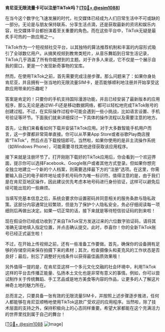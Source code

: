 **肯尼亚无限流量卡可以注册TikTok吗？[[TG💪+ @esim1088](https://t.me/s/esim1088)]**

在当今这个数字化飞速发展的时代，社交媒体已经成为人们日常生活中不可或缺的一部分。无论是与朋友保持联系、分享生活点滴，还是获取最新的资讯和娱乐内容，社交媒体平台都扮演着至关重要的角色。而在这些平台中，TikTok无疑是最炙手可热的一款应用之一。

TikTok作为一个短视频社交平台，以其独特的算法推荐机制和丰富的内容形式吸引了全球数亿用户。从搞笑视频到教育类短片，从音乐舞蹈到日常生活记录，TikTok几乎涵盖了所有你能想到的主题。对于许多人来说，它不仅是一个展示自我的窗口，更是一个发现新奇事物的宝库。

然而，在使用TikTok之前，首先需要完成注册步骤。那么问题来了：如果你身处肯尼亚，并且拥有一张当地的无限流量SIM卡，是否能够顺利地注册并开始享受这款应用带来的乐趣呢？

答案是肯定的！只要你的手机支持国际漫游功能，并且已经安装了最新版本的应用程序，那么无论是通过Wi-Fi还是移动数据网络，都可以轻松地完成TikTok账号的创建过程。不过，在实际操作过程中可能会遇到一些小挑战，比如语言设置、手机号验证等环节。下面我们就来详细探讨一下具体的操作流程以及需要注意的地方。

首先，让我们来看看如何下载并安装TikTok应用。对于大多数智能手机用户而言，这一步骤都非常简单直接。你可以从苹果App Store或者谷歌Play商店搜索“TikTok”，然后点击下载按钮即可。当然啦，如果你使用的是非主流操作系统（如Windows Phone），可能需要寻找其他途径获取该应用程序。

接下来就是注册环节了。打开刚刚下载好的TikTok应用后，你会看到一个欢迎界面，提示你可以选择Facebook、Google账户或者其他方式登录。但如果你想完全独立地建立一个新的个人档案，则需要选择最下方的“注册”选项。在这里，你需要输入自己的电子邮件地址或手机号码作为唯一标识符。值得注意的是，由于我们是在肯尼亚地区操作，因此建议优先考虑本地号码进行身份验证，这样可以避免后续可能出现的一些麻烦。

当填写完基本信息之后，系统会要求你设置密码并同意相关的服务条款与隐私政策。这部分内容通常比较繁琐，但是为了保护个人隐私安全，务必仔细阅读每一项细则后再做出决定。如果一切正常的话，接下来就是等待短信验证码的到来啦！

现在假设你已经成功收到了来自TikTok官方发送过来的六位数字验证码，请将其准确无误地填入指定位置，并点击确认提交。此时，恭喜你！你的全新TikTok账号已经正式诞生啦！

不过，在开始上传视频之前，还有一些准备工作要做。首先，确保你的设备拥有足够的存储空间来保存拍摄下来的素材；其次，检查摄像头和麦克风的工作状态是否良好；最后，别忘了调整好光线条件以获得最佳画质效果哦！

另外值得一提的是，在肯尼亚这样一个多元文化交融的社会环境中，利用TikTok这样的平台去传播正能量、弘扬本土文化也是非常有意义的事情。例如，你可以尝试制作关于传统舞蹈、手工艺品或是地方美食等内容的作品，让更多的人了解这片神奇土地的魅力所在。

总而言之，只要具备一张有效的无限流量SIM卡，并按照上述步骤逐步推进，任何人都能够在肯尼亚顺畅地使用TikTok这款广受欢迎的应用程序。当然啦，除了技术层面的支持之外，保持积极向上的心态同样重要。希望大家都能在这个充满活力的世界里找到属于自己的舞台！

[[TG💪+ @esim1088](https://t.me/s/esim1088) ![Image](https://i.postimg.cc/4NQfJmqS/Snipaste-2025-05-13-00-14-12.png)]